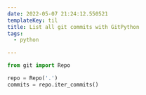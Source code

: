 ```yaml
---
date: 2022-05-07 21:24:12.550521
templateKey: til
title: List all git commits with GitPython
tags:
  - python

---
```


``` python
from git import Repo

repo = Repo('.')
commits = repo.iter_commits()
```

